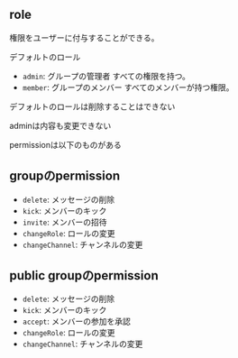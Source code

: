## role

権限をユーザーに付与することができる。

デフォルトのロール

- `admin`: グループの管理者
すべての権限を持つ。
- `member`: グループのメンバー
すべてのメンバーが持つ権限。

デフォルトのロールは削除することはできない

adminは内容も変更できない

permissionは以下のものがある

## groupのpermission

- `delete`: メッセージの削除
- `kick`: メンバーのキック
- `invite`: メンバーの招待
- `changeRole`: ロールの変更
- `changeChannel`: チャンネルの変更

## public groupのpermission

- `delete`: メッセージの削除
- `kick`: メンバーのキック
- `accept`: メンバーの参加を承認
- `changeRole`: ロールの変更
- `changeChannel`: チャンネルの変更